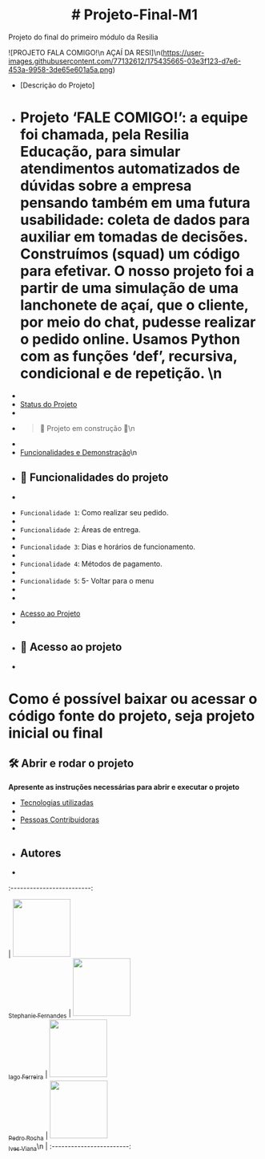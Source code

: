 <h1 align="center"> # Projeto-Final-M1 </h1>

Projeto do final do primeiro módulo da Resilia

![PROJETO FALA COMIGO!\n AÇAÍ DA RESI]\n(https://user-images.githubusercontent.com/77132612/175435665-03e3f123-d7e6-453a-9958-3de65e601a5a.png)

* [Descrição do Projeto]
* # Projeto ‘FALE COMIGO!’: a equipe foi chamada, pela Resilia Educação, para simular atendimentos automatizados de dúvidas sobre a empresa pensando também em uma futura usabilidade: coleta de dados para auxiliar em tomadas de decisões. Construímos (squad) um código para efetivar. O nosso projeto foi a partir de uma simulação de uma lanchonete de açaí, que o cliente, por meio do chat, pudesse realizar o pedido online. Usamos Python com as funções ‘def’, recursiva, condicional e de repetição. \n
* 
* [Status do Projeto](#status-do-Projeto)
* 
* > :construction: Projeto em construção :construction:\n
* 
* [Funcionalidades e Demonstração](#funcionalidades-e-demonstração-da-aplicação)\n
* ## :hammer: Funcionalidades do projeto
* 
- `Funcionalidade 1`: Como realizar seu pedido.
- 
- `Funcionalidade 2`: Áreas de entrega.
- 
- `Funcionalidade 3`: Dias e horários de funcionamento.
- 
- `Funcionalidade 4`: Métodos de pagamento.
- 
- `Funcionalidade 5`: 5- Voltar para o menu
- 
- 
* [Acesso ao Projeto](#acesso-ao-projeto)
* 
* ## 📁 Acesso ao projeto
* 

# Como é possível baixar ou acessar o código fonte do projeto, seja projeto inicial ou final


## 🛠️ Abrir e rodar o projeto


**Apresente as instruções necessárias para abrir e executar o projeto**

* [Tecnologias utilizadas](#tecnologias-utilizadas)
* 
* [Pessoas Contribuidoras](#pessoas-contribuidoras)
* 
* ## Autores
* 
:-------------------------:

| [<img src="https://media-exp2.licdn.com/dms/image/C4D03AQEwckSJvmCKaA/profile-displayphoto-shrink_800_800/0/1655408004857?e=1661385600&v=beta&t=dygBW4krehvAut3CsqCX-hS6Mzx0AiJjV0W1TnyND7s" width=115><br><sub>Stephanie Fernandes</sub>](https://github.com/stefernandes23) |  [<img src="[https://avatars.githubusercontent.com/u/30351153?v=4](https://media-exp2.licdn.com/dms/image/C4E03AQE-krECDJ0y3w/profile-displayphoto-shrink_800_800/0/1655933771978?e=1661385600&v=beta&t=aZq-ZtwguP3xBM2cLwh1loPWdTcsgIbJYgklYKtJCV8)" width=115><br><sub>Iago Ferreira</sub>](https://github.com/Iagw18) |  [<img src="[https://avatars.githubusercontent.com/u/8989346?v=4](https://media-exp2.licdn.com/dms/image/D4D35AQF1BdP5yJe40A/profile-framedphoto-shrink_800_800/0/1647980540645?e=1656637200&v=beta&t=D9yrmpyy_EF-XKAjKeSJWjoyb7mE8HvyAIA6tW4DIts)" width=115><br><sub>Pedro Rocha</sub>](https://github.com/pedrorcm) | [<img src="[https://avatars.githubusercontent.com/u/37356058?v=4](https://media-exp2.licdn.com/dms/image/D4D35AQGISl8lyuc75w/profile-framedphoto-shrink_800_800/0/1646765489763?e=1656637200&v=beta&t=K42HozCAAgYOkgyrQa6c2Gd602bv6FwnZxw2UwZrwvg)" width=115><br><sub>Ives Viana</sub>](https://github.com/IvesFragoso)\n
| :------------------------:
